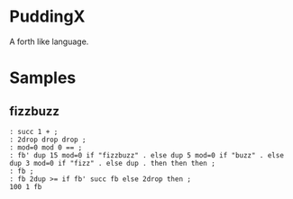 PuddingX
========

A forth like language.

Samples
=======

fizzbuzz
--------

```
: succ 1 + ;
: 2drop drop drop ;
: mod=0 mod 0 == ;
: fb' dup 15 mod=0 if "fizzbuzz" . else dup 5 mod=0 if "buzz" . else dup 3 mod=0 if "fizz" . else dup . then then then ;
: fb ;
: fb 2dup >= if fb' succ fb else 2drop then ;
100 1 fb
```

